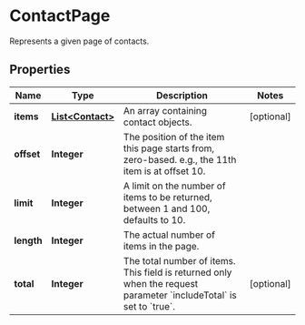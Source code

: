 

# ContactPage

Represents a given page of contacts.

## Properties

| Name | Type | Description | Notes |
|------------ | ------------- | ------------- | -------------|
|**items** | [**List&lt;Contact&gt;**](Contact.md) | An array containing contact objects. |  [optional] |
|**offset** | **Integer** | The position of the item this page starts from, zero-based. e.g., the 11th item is at offset 10. |  |
|**limit** | **Integer** | A limit on the number of items to be returned, between 1 and 100, defaults to 10. |  |
|**length** | **Integer** | The actual number of items in the page. |  |
|**total** | **Integer** | The total number of items. This field is returned only when the request parameter &#x60;includeTotal&#x60; is set to &#x60;true&#x60;. |  [optional] |



